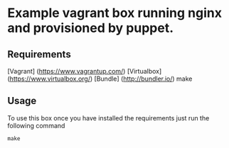 # Example vagrant box running nginx and provisioned by puppet.

## Requirements

[Vagrant] (https://www.vagrantup.com/)
[Virtualbox] (https://www.virtualbox.org/)
[Bundle] (http://bundler.io/)
make

## Usage

To use this box once you have installed the requirements just run the following command

    make
